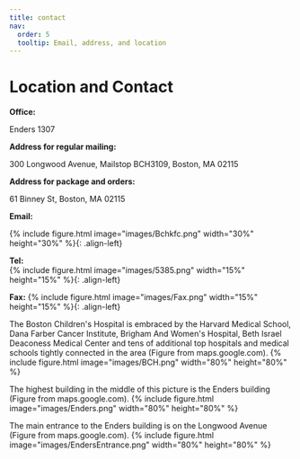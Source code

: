 ```yaml
---
title: contact
nav:
  order: 5
  tooltip: Email, address, and location
---
```


# <i class="fas fa-envelope"></i>Location and Contact
**Office:** 

Enders 1307 

**Address for regular mailing:**

300 Longwood Avenue, Mailstop BCH3109, Boston, MA 02115

**Address for package and orders:**

61 Binney St, Boston, MA 02115 

**Email:** 

{%
  include figure.html
  image="images/Bchkfc.png"
  width="30%"
  height="30%"
%}{: .align-left}

**Tel:**  
{%
  include figure.html
  image="images/5385.png"
  width="15%"
  height="15%"
%}{: .align-left}

**Fax:** 
{%
  include figure.html
  image="images/Fax.png"
  width="15%"
  height="15%"
%}{: .align-left}

The Boston Children's Hospital is embraced by the Harvard Medical School, Dana Farber Cancer Institute, Brigham And Women's Hospital, Beth Israel Deaconess Medical Center and tens of additional top hospitals and medical schools tightly connected in the area (Figure from maps.google.com).
{%
  include figure.html
  image="images/BCH.png"
  width="80%"
  height="80%"
%}


The highest building in the middle of this picture is the Enders building (Figure from maps.google.com).
{%
  include figure.html
  image="images/Enders.png"
  width="80%"
  height="80%"
%}



The main entrance to the Enders building is on the Longwood Avenue (Figure from maps.google.com).
{%
  include figure.html
  image="images/EndersEntrance.png"
  width="80%"
  height="80%"
%}

